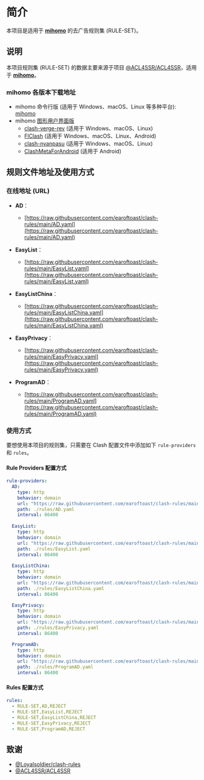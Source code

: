 # 简介

本项目是适用于 [**mihomo**](https://github.com/MetaCubeX/mihomo) 的去广告规则集 (RULE-SET)。

## 说明

本项目规则集 (RULE-SET) 的数据主要来源于项目 [@ACL4SSR/ACL4SSR](https://github.com/ACL4SSR/ACL4SSR/tree/master)，适用于 [**mihomo**](https://github.com/MetaCubeX/mihomo)。

### mihomo 各版本下载地址

- mihomo 命令行版 (适用于 Windows、macOS、Linux 等多种平台): [mihomo](https://github.com/MetaCubeX/mihomo/releases)
- mihomo [图形用户界面版](https://wiki.metacubex.one/startup/client/client/)
  - [clash-verge-rev](https://github.com/clash-verge-rev/clash-verge-rev/releases) (适用于 Windows、macOS、Linux)
  - [FlClash](https://github.com/chen08209/FlClash/releases) (适用于 Windows、macOS、Linux、Android)
  - [clash-nyanpasu](https://github.com/LibNyanpasu/clash-nyanpasu/releases) (适用于 Windows、macOS、Linux)
  - [ClashMetaForAndroid](https://github.com/MetaCubeX/ClashMetaForAndroid/releases) (适用于 Android)

## 规则文件地址及使用方式

### 在线地址 (URL)

- **AD**：
  - [https://raw.githubusercontent.com/earoftoast/clash-rules/main/AD.yaml](https://raw.githubusercontent.com/earoftoast/clash-rules/main/AD.yaml)

- **EasyList**：
  - [https://raw.githubusercontent.com/earoftoast/clash-rules/main/EasyList.yaml](https://raw.githubusercontent.com/earoftoast/clash-rules/main/EasyList.yaml)

- **EasyListChina**：
  - [https://raw.githubusercontent.com/earoftoast/clash-rules/main/EasyListChina.yaml](https://raw.githubusercontent.com/earoftoast/clash-rules/main/EasyListChina.yaml)

- **EasyPrivacy**：
  - [https://raw.githubusercontent.com/earoftoast/clash-rules/main/EasyPrivacy.yaml](https://raw.githubusercontent.com/earoftoast/clash-rules/main/EasyPrivacy.yaml)

- **ProgramAD**：
  - [https://raw.githubusercontent.com/earoftoast/clash-rules/main/ProgramAD.yaml](https://raw.githubusercontent.com/earoftoast/clash-rules/main/ProgramAD.yaml)

### 使用方式

要想使用本项目的规则集，只需要在 Clash 配置文件中添加如下 `rule-providers` 和 `rules`。

#### Rule Providers 配置方式

```yaml
rule-providers:
  AD:
    type: http
    behavior: domain
    url: "https://raw.githubusercontent.com/earoftoast/clash-rules/main/AD.yaml"
    path: ./rules/AD.yaml
    interval: 86400
    
  EasyList:
    type: http
    behavior: domain
    url: "https://raw.githubusercontent.com/earoftoast/clash-rules/main/EasyList.yaml"
    path: ./rules/EasyList.yaml
    interval: 86400
    
  EasyListChina:
    type: http
    behavior: domain
    url: "https://raw.githubusercontent.com/earoftoast/clash-rules/main/EasyListChina.yaml"
    path: ./rules/EasyListChina.yaml
    interval: 86400

  EasyPrivacy:
    type: http
    behavior: domain
    url: "https://raw.githubusercontent.com/earoftoast/clash-rules/main/EasyPrivacy.yaml"
    path: ./rules/EasyPrivacy.yaml
    interval: 86400

  ProgramAD:
    type: http
    behavior: domain
    url: "https://raw.githubusercontent.com/earoftoast/clash-rules/main/ProgramAD.yaml"
    path: ./rules/ProgramAD.yaml
    interval: 86400
```

#### Rules 配置方式

```yaml
rules:
  - RULE-SET,AD,REJECT
  - RULE-SET,EasyList,REJECT
  - RULE-SET,EasyListChina,REJECT
  - RULE-SET,EasyPrivacy,REJECT
  - RULE-SET,ProgramAD,REJECT
```

## 致谢

- [@Loyalsoldier/clash-rules](https://github.com/Loyalsoldier/clash-rules)
- [@ACL4SSR/ACL4SSR](https://github.com/ACL4SSR/ACL4SSR/tree/master)
